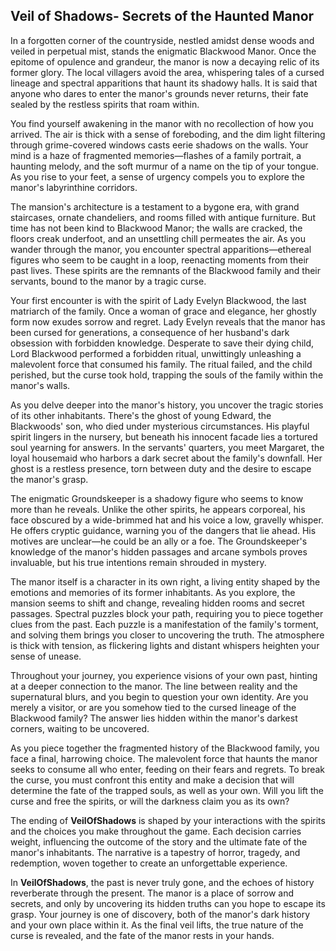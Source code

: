 ## Veil of Shadows- Secrets of the Haunted Manor 

In a forgotten corner of the countryside, nestled amidst dense woods and veiled in perpetual mist, stands the enigmatic Blackwood Manor. Once the epitome of opulence and grandeur, the manor is now a decaying relic of its former glory. The local villagers avoid the area, whispering tales of a cursed lineage and spectral apparitions that haunt its shadowy halls. It is said that anyone who dares to enter the manor's grounds never returns, their fate sealed by the restless spirits that roam within.

You find yourself awakening in the manor with no recollection of how you arrived. The air is thick with a sense of foreboding, and the dim light filtering through grime-covered windows casts eerie shadows on the walls. Your mind is a haze of fragmented memories—flashes of a family portrait, a haunting melody, and the soft murmur of a name on the tip of your tongue. As you rise to your feet, a sense of urgency compels you to explore the manor's labyrinthine corridors.

The mansion's architecture is a testament to a bygone era, with grand staircases, ornate chandeliers, and rooms filled with antique furniture. But time has not been kind to Blackwood Manor; the walls are cracked, the floors creak underfoot, and an unsettling chill permeates the air. As you wander through the manor, you encounter spectral apparitions—ethereal figures who seem to be caught in a loop, reenacting moments from their past lives. These spirits are the remnants of the Blackwood family and their servants, bound to the manor by a tragic curse.

Your first encounter is with the spirit of Lady Evelyn Blackwood, the last matriarch of the family. Once a woman of grace and elegance, her ghostly form now exudes sorrow and regret. Lady Evelyn reveals that the manor has been cursed for generations, a consequence of her husband's dark obsession with forbidden knowledge. Desperate to save their dying child, Lord Blackwood performed a forbidden ritual, unwittingly unleashing a malevolent force that consumed his family. The ritual failed, and the child perished, but the curse took hold, trapping the souls of the family within the manor's walls.

As you delve deeper into the manor's history, you uncover the tragic stories of its other inhabitants. There's the ghost of young Edward, the Blackwoods' son, who died under mysterious circumstances. His playful spirit lingers in the nursery, but beneath his innocent facade lies a tortured soul yearning for answers. In the servants' quarters, you meet Margaret, the loyal housemaid who harbors a dark secret about the family's downfall. Her ghost is a restless presence, torn between duty and the desire to escape the manor's grasp.

The enigmatic Groundskeeper is a shadowy figure who seems to know more than he reveals. Unlike the other spirits, he appears corporeal, his face obscured by a wide-brimmed hat and his voice a low, gravelly whisper. He offers cryptic guidance, warning you of the dangers that lie ahead. His motives are unclear—he could be an ally or a foe. The Groundskeeper's knowledge of the manor's hidden passages and arcane symbols proves invaluable, but his true intentions remain shrouded in mystery.

The manor itself is a character in its own right, a living entity shaped by the emotions and memories of its former inhabitants. As you explore, the mansion seems to shift and change, revealing hidden rooms and secret passages. Spectral puzzles block your path, requiring you to piece together clues from the past. Each puzzle is a manifestation of the family's torment, and solving them brings you closer to uncovering the truth. The atmosphere is thick with tension, as flickering lights and distant whispers heighten your sense of unease.

Throughout your journey, you experience visions of your own past, hinting at a deeper connection to the manor. The line between reality and the supernatural blurs, and you begin to question your own identity. Are you merely a visitor, or are you somehow tied to the cursed lineage of the Blackwood family? The answer lies hidden within the manor's darkest corners, waiting to be uncovered.

As you piece together the fragmented history of the Blackwood family, you face a final, harrowing choice. The malevolent force that haunts the manor seeks to consume all who enter, feeding on their fears and regrets. To break the curse, you must confront this entity and make a decision that will determine the fate of the trapped souls, as well as your own. Will you lift the curse and free the spirits, or will the darkness claim you as its own?

The ending of **VeilOfShadows** is shaped by your interactions with the spirits and the choices you make throughout the game. Each decision carries weight, influencing the outcome of the story and the ultimate fate of the manor's inhabitants. The narrative is a tapestry of horror, tragedy, and redemption, woven together to create an unforgettable experience.

In **VeilOfShadows**, the past is never truly gone, and the echoes of history reverberate through the present. The manor is a place of sorrow and secrets, and only by uncovering its hidden truths can you hope to escape its grasp. Your journey is one of discovery, both of the manor's dark history and your own place within it. As the final veil lifts, the true nature of the curse is revealed, and the fate of the manor rests in your hands.
